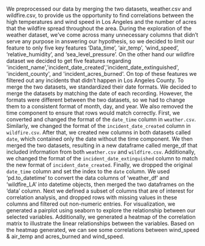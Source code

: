 We preprocessed our data by merging the two datasets, weather.csv and wildfire.csv, to provide us the opportunity to find correlations between the high temperatures and wind speed in Los Angeles and the number of acres that the wildfire spread throughout the area.
During the exploration of the weather dataset, we’ve come across many unnecessary columns that didn’t serve any purpose in answering our hypothesis, so we decided to limit our feature to only five key features ‘Data_time’, ‘air_temp’, ‘wind_speed’, ‘relative_humidity’, and ‘sea_level_pressure’. On the other hand our wildfire dataset we decided to get five features regarding 'incident_name','incident_date_created','incident_date_extinguished', 'incident_county', and 'incident_acres_burned'. On top of these features we filtered out any incidents that didn’t happen in Los Angeles County.
To merge the two datasets, we standardized their date formats. We decided to merge the datasets by matching the date of each recording. However, the formats were different between the two datasets, so we had to change them to a consistent format of month, day, and year. We also removed the time component to ensure that rows would match correctly.
First, we converted and changed the format of the `date_time` column in `weather.csv`. Similarly, we changed the format of the `incident_date_created` column in `wildfire.csv`. After that, we created new columns in both datasets called `date`, which contained only the date without the time component. 
We then merged the two datasets, resulting in a new dataframe called merge_df that included information from both `weather.csv` and `wildfire.csv`. Additionally, we changed the format of the `incident_date_extinguished` column to match the new format of `incident_date_created`. Finally, we dropped the original `date_time` column and set the index to the `date` column.
We used ‘pd.to_datetime’ to convert the data columns of ‘weather_df’ and ‘wildfire_LA’ into datetime objects, then merged the two dataframes on the ‘data’ column. Next we defined a subset of columns that are of interest for correlation analysis, and dropped rows with missing values in these columns and filtered out non-numeric entries. For visualization, we generated a pairplot using seaborn to explore the relationship between our selected variables. Additionally, we generated a heatmap of the correlation matrix to illustrate the linear relationships between the variables. 
Based on the heatmap generated, we can see some correlations between wind_speed & air_temp and acres_burned and wind_speed.
